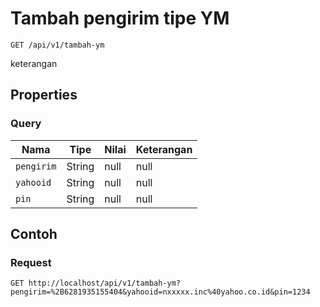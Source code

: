 # Tambah pengirim tipe YM
```http
GET /api/v1/tambah-ym
```
keterangan
## Properties
### Query
Nama | Tipe | Nilai | Keterangan
--- | --- | --- | ---
<code>pengirim</code> | String | null | null
<code>yahooid</code> | String | null | null
<code>pin</code> | String | null | null
## Contoh
### Request
```http
GET http://localhost/api/v1/tambah-ym?pengirim=%2B6281935155404&yahooid=nxxxxx.inc%40yahoo.co.id&pin=1234


```
